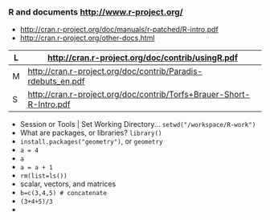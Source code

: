 ### R and documents http://www.r-project.org/

* http://cran.r-project.org/doc/manuals/r-patched/R-intro.pdf
* http://cran.r-project.org/other-docs.html

| L | http://cran.r-project.org/doc/contrib/usingR.pdf |
--- | ---
| M | http://cran.r-project.org/doc/contrib/Paradis-rdebuts_en.pdf |
| S | http://cran.r-project.org/doc/contrib/Torfs+Brauer-Short-R-Intro.pdf |

* Session or Tools | Set Working Directory... `setwd("/workspace/R-work")`
* What are packages, or libraries? `library()`
* `install.packages("geometry")`, or `geometry`
* `a = 4`
* `a`
* `a = a + 1`
* `rm(list=ls())`
* scalar, vectors, and matrices
* `b=c(3,4,5) # concatenate`
* `(3+4+5)/3`
* 